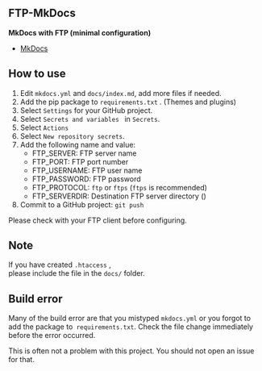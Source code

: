 <!-- 2025/06/22 MkDocs 1.6.1 -->

## FTP-MkDocs

**MkDocs with FTP (minimal configuration)**

- [MkDocs](https://www.mkdocs.org/)

## How to use

1. Edit `mkdocs.yml` and `docs/index.md`, add more files if needed.
2. Add the pip package to `requirements.txt` . (Themes and plugins)
3. Select `Settings` for your GitHub project.
4. Select `Secrets and variables ` in `Secrets`.
5. Select `Actions`
6. Select `New repository secrets`.
7. Add the following name and value:
    - FTP_SERVER: FTP server name
    - FTP_PORT: FTP port number
    - FTP_USERNAME: FTP user name
    - FTP_PASSWORD: FTP password
    - FTP_PROTOCOL: `ftp` or `ftps` (`ftps` is recommended)
    - FTP_SERVERDIR: Destination FTP server directory ()
8. Commit to a GitHub project: `git push`

Please check with your FTP client before configuring.  

## Note

If you have created `.htaccess` ,  
please include the file in the `docs/` folder.

## Build error

Many of the build error are that you mistyped `mkdocs.yml`
or you forgot to add the package to` requirements.txt`.
Check the file change immediately before the error occurred.

This is often not a problem with this project.
You should not open an issue for that.
